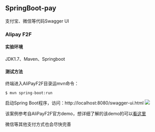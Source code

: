 ## SpringBoot-pay
支付宝、微信等代码Swagger UI
### Alipay F2F 
#### 实验环境
JDK1.7、Maven、Springboot
#### 测试方法
终端进入AliPayF2F目录运mvn命令：

	$ mvn spring-boot:run
启动Spring Boot程序，访问：http://localhost:8080/swagger-ui.html
![](https://s2.ax1x.com/2019/04/26/EmbEQI.md.png)

该案例参考自AliPayF2F官方demo，想详细了解的该demo的可以[看这里](https://arrietty.top/2019/04/01/Alipay-F2F/)

微信等其他支付方式也会尽快完善
	
	
